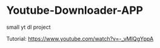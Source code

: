 # Youtube-Downloader-APP
small yt dl project

Tutorial:
https://www.youtube.com/watch?v=-_vMIQgYppA
